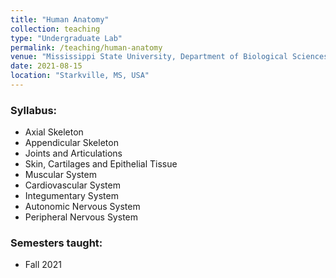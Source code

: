 ```yaml
---
title: "Human Anatomy"
collection: teaching
type: "Undergraduate Lab"
permalink: /teaching/human-anatomy
venue: "Mississippi State University, Department of Biological Sciences"
date: 2021-08-15
location: "Starkville, MS, USA"
---
```

### Syllabus:
* Axial Skeleton
* Appendicular Skeleton
* Joints and Articulations
* Skin, Cartilages and Epithelial Tissue
* Muscular System
* Cardiovascular System
* Integumentary System
* Autonomic Nervous System
* Peripheral Nervous System

### Semesters taught:
* Fall 2021
  
 
